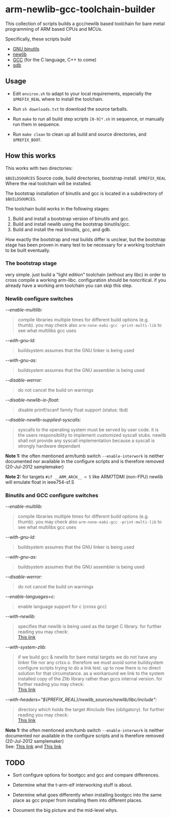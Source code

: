 # arm-newlib-gcc-toolchain-builder

This collection of scripts builds a gcc/newlib based toolchain for
bare metal programming of ARM based CPUs and MCUs.

Specifically, these scripts build

  * [GNU binutils][binutils]
  * [newlib][newlib]
  * [GCC][gcc] (for the C language, C++ to come)
  * [gdb][gdb]


[binutils]:  http://sources.redhat.com/binutils/
             "GNU binutils"
[gcc]:       http://gcc.gnu.org/
             "GNU Compiler Collection"
[gdb]:       http://gnu.org/software/gdb/
             "GNU debugger"
[newlib]:    http://sourceware.org/newlib/
             "newlib C library"


## Usage

  * Edit `environ.sh` to adapt to your local requirements, especially
    the `$PREFIX_REAL` where to install the toolchain.

  * Run `sh downloads.txt` to download the source tarballs.

  * Run `make` to run all build step scripts `[0-9]*.sh` in sequence,
    or manually run them in sequence.

  * Run `make clean` to clean up all build and source directories, and
    `$PREFIX_BOOT`.



## How this works

This works with two directories:

   `$BUILDSOURCES`  Source code, build directories, bootstrap install.
   `$PREFIX_REAL`   Where the real toolchain will be installed.

The bootstrap installation of binutils and gcc is located in a
subdirectory of `$BUILDSOURCES`.

The toolchain build works in the following stages:

   1. Build and install a bootstrap version of binutils and gcc.
   2. Build and install newlib using the bootstrap binutils/gcc.
   3. Build and install the real binutils, gcc, and gdb.

How exactly the bootstrap and real builds differ is unclear, but the
bootstrap stage has been proven in many test to be necessary for a
working toolchain to be built eventually.


### The bootstrap stage

very simple. just build a "light edition" toolchain (without any libc)
in order to cross compile a working arm-libc. configuration should be
noncritical. if you already have a working arm toolchain you can skip this step.


### Newlib configure switches

_--enable-multilib:_

>compile libraries multiple times for different build
options (e.g. thumb). you may check also `arm-none-eabi-gcc -print-multi-lib`
to see what multilibs gcc uses

_--with-gnu-ld:_

>buildsystem assumes that the GNU linker is being used

_--with-gnu-as:_

>buildsystem assumes that the GNU assembler is being used

_--disable-werror:_

>do not cancel the build on warnings

_--disable-newlib-io-float:_

>disable printf/scanf family float support (status: tbd)

_--disable-newlib-supplied-syscalls:_

>syscalls to the operating system must be served by user code.
it is the users responsibility to implement customized syscall stubs.
newlib shall not provide any syscall implementation because a syscall
is strongly hardware dependant

__Note 1:__ the often mentioned arm/tumb switch `--enable-interwork` is neither
documented nor available in the configure scripts and is therefore removed (20-Jul-2012 samplemaker)

__Note 2:__ for targets `#if __ARM_ARCH__ < 5` like ARM7TDMI (non-FPU) newlib
will emulate float in ieee754-sf.S


### Binutils and GCC configure switches

_--enable-multilib:_

>compile libraries multiple times for different build
options (e.g. thumb). you may check also `arm-none-eabi-gcc -print-multi-lib`
to see what multilibs gcc uses

_--with-gnu-ld:_

>buildsystem assumes that the GNU linker is being used

_--with-gnu-as:_

>buildsystem assumes that the GNU assembler is being used

_--disable-werror:_

>do not cancel the build on warnings

_--enable-languages=c:_

>enable language support for c (cross gcc)

_--with-newlib:_

>specifies that newlib is being used as the target C library. for further
reading you may check:  
[This link](http://gcc.gnu.org/install/configure.html)

_--with-system-zlib:_

>if we build gcc & newlib for bare metal targets we do not have any linker
file nor any crtxx.o. therefore we must avoid some buildsystem configure
scripts trying to do a link test. up to now there is no direct solution for
that circumstance. as a workaround we link to the system installed copy of
the Zlib library rather than gccs internal version. for further reading you
may check:   
[This link](http://gcc.gnu.org/ml/gcc/2008-03/msg00515.html)

_--with-headers="${PREFIX_REAL}/newlib_sources/newlib/libc/include":_

>directory which holds the target #include files (obligatory). for further
reading you may check:  
[This link](http://gcc.gnu.org/install/configure.html)


__Note 1:__ the often mentioned arm/tumb switch `--enable-interwork` is neither
documented nor available in the configure scripts and is therefore removed (20-Jul-2012 samplemaker)   
See: [This link](http://gcc.gnu.org/onlinedocs/gcc/ARM-Options.html) and [This link](http://gcc.gnu.org/install/configure.html)   

## TODO

  * Sort configure options for bootgcc and gcc and compare
    differences.

  * Determine what the t-arm-elf interworking stuff is about.

  * Determine what goes differently when installing bootgcc into the
    same place as gcc proper from installing them into different
    places.

  * Document the big picture and the mid-level whys.
